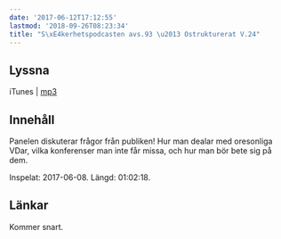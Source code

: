 ```yaml
---
date: '2017-06-12T17:12:55'
lastmod: '2018-09-26T08:23:34'
title: "S\xE4kerhetspodcasten avs.93 \u2013 Ostrukturerat V.24"
---
```

## Lyssna

iTunes \| [mp3](http://traffic.libsyn.com/sakerhetspodcasten/Ostrukturerat_2017-06-08.mp3)

## Innehåll

Panelen diskuterar frågor från publiken! Hur man dealar med oresonliga VDar, vilka
konferenser man inte får missa, och hur man bör bete sig på dem.

Inspelat: 2017-06-08. Längd: 01:02:18.

## Länkar

Kommer snart.

